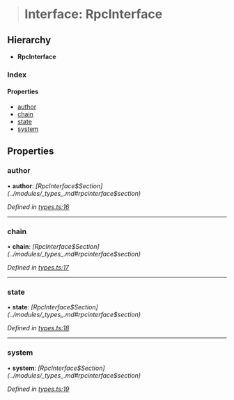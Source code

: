 > # Interface: RpcInterface

## Hierarchy

* **RpcInterface**

### Index

#### Properties

* [author](_types_.rpcinterface.md#author)
* [chain](_types_.rpcinterface.md#chain)
* [state](_types_.rpcinterface.md#state)
* [system](_types_.rpcinterface.md#system)

## Properties

###  author

• **author**: *[RpcInterface$Section](../modules/_types_.md#rpcinterface$section)*

*Defined in [types.ts:16](https://github.com/polkadot-js/api/blob/271691a/packages/rpc-core/src/types.ts#L16)*

___

###  chain

• **chain**: *[RpcInterface$Section](../modules/_types_.md#rpcinterface$section)*

*Defined in [types.ts:17](https://github.com/polkadot-js/api/blob/271691a/packages/rpc-core/src/types.ts#L17)*

___

###  state

• **state**: *[RpcInterface$Section](../modules/_types_.md#rpcinterface$section)*

*Defined in [types.ts:18](https://github.com/polkadot-js/api/blob/271691a/packages/rpc-core/src/types.ts#L18)*

___

###  system

• **system**: *[RpcInterface$Section](../modules/_types_.md#rpcinterface$section)*

*Defined in [types.ts:19](https://github.com/polkadot-js/api/blob/271691a/packages/rpc-core/src/types.ts#L19)*